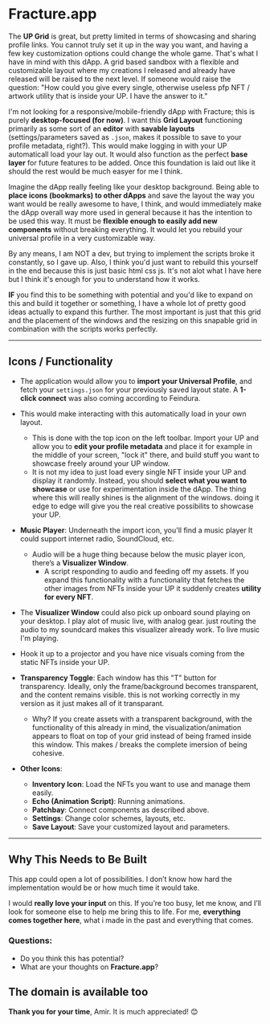 # Fracture.app


The **UP Grid** is great, but pretty limited in terms of showcasing and sharing profile links. You cannot truly set it up in the way you want, and having a few key customization options could change the whole game.
That's what I have in mind with this dApp. A grid based sandbox with a flexible and customizable layout where my creations I released and already have released will be raised to the next level.
If someone would raise the question: "How could you give every single, otherwise useless pfp NFT / artwork utility that is inside your UP. I have the answer to it."

I'm not looking for a responsive/mobile-friendly dApp with Fracture; this is purely **desktop-focused (for now)**. I want this **Grid Layout** functioning primarily as some sort of an **editor** with **savable layouts** (settings/parameters saved as `.json`, makes it possible to save to your profile metadata, right?). This would make logging in with your UP automaticall load your lay out. It would also function as the perfect **base layer** for future features to be added. Once this foundation is laid out like it should the rest would be much easyer for me I think.

Imagine the dApp really feeling like your desktop background. Being able to **place icons (bookmarks) to other dApps** and save the layout the way you want would be really awesome to have, I think, and would immediately make the dApp overall way more used in general because it has the intention to be used this way. It must be **flexible enough to easily add new components** without breaking everything. It would let you rebuild your universal profile in a very customizable way.

By any means, I am NOT a dev, but trying to implement the scripts broke it constantly, so I gave up. Also, I think you'd just want to rebuild this yourself in the end because this is just basic html css js. It's not alot what I have here but I think it's enough for you to understand how it works.

**IF** you find this to be something with potential and you'd like to expand on this and build it together or something, I have a whole lot of pretty good ideas actually to expand this further.
The most important is just that this grid and the placement of the windows and the resizing on this snapable grid in combination with the scripts works perfectly.

---

## Icons / Functionality

- The application would allow you to **import your Universal Profile**, and fetch your `settings.json` for your previously saved layout state. A **1-click connect** was also coming according to Feindura.
- This would make interacting with this automatically load in your own layout.
  - This is done with the top icon on the left toolbar. Import your UP and allow you to **edit your profile metadata** and place it for example in the middle of your screen, "lock it" there, and build stuff you want to showcase freely around your UP window.
  - It is not my idea to just load every single NFT inside your UP and display it randomly. Instead, you should **select what you want to showcase** or use for experimentation inside the dApp. The thing where this will really shines is the alignment of the windows.
  doing it edge to edge will give you the real creative possibilits to showcase your UP.

- **Music Player**: Underneath the import icon, you'll find a music player It could support internet radio, SoundCloud, etc.  
  - Audio will be a huge thing because below the music player icon, there’s a **Visualizer Window**.  
    - A script responding to audio and feeding off my assets. If you expand this functionality with a functionality that fetches the other images from NFTs inside your UP it suddenly creates **utility for every NFT**.

- The **Visualizer Window** could also pick up onboard sound playing on your desktop. I play alot of music live, with analog gear. just routing the audio to my soundcard makes this visualizer already work. To live music I'm playing.
- Hook it up to a projector and you have nice visuals coming from the static NFTs inside your UP.

- **Transparency Toggle**: Each window has this "T" button for transparency. Ideally, only the frame/background becomes transparent, and the content remains visible. this is not working correctly in my version
  as it just makes all of it transparant.
  - Why? If you create assets with a transparent background, with the functionality of this already in mind, the visualization/animation appears to float on top of your grid instead of being framed inside this window. This makes / breaks the complete imersion of being cohesive.

- **Other Icons**:
  - **Inventory Icon**: Load the NFTs you want to use and manage them easily.  
  - **Echo (Animation Script)**: Running animations.  
  - **Patchbay**: Connect components as described above.  
  - **Settings**: Change color schemes, layouts, etc.  
  - **Save Layout**: Save your customized layout and parameters.

---

## Why This Needs to Be Built
This app could open a lot of possibilities. I don’t know how hard the implementation would be or how much time it would take.

I would **really love your input** on this. If you’re too busy, let me know, and I’ll look for someone else to help me bring this to life. For me, **everything comes together here**, what i made in the past and everything that comes.

### Questions:
- Do you think this has potential? 
- What are your thoughts on **Fracture.app**? 

The domain is available too 
---

**Thank you for your time**, Amir. It is much appreciated! 😊
